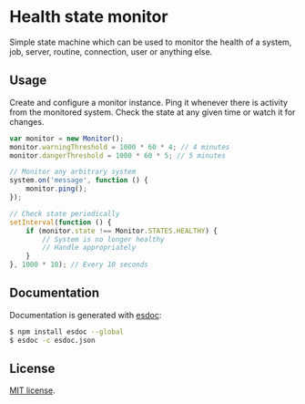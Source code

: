 Health state monitor
====================

Simple state machine which can be used to monitor the health of a system, job,
server, routine, connection, user or anything else.

## Usage

Create and configure a monitor instance. Ping it whenever there is activity from
the monitored system. Check the state at any given time or watch it for changes.

```js
var monitor = new Monitor();
monitor.warningThreshold = 1000 * 60 * 4; // 4 minutes
monitor.dangerThreshold = 1000 * 60 * 5; // 5 minutes

// Monitor any arbitrary system
system.on('message', function () {
	monitor.ping();
});

// Check state periodically
setInterval(function () {
	if (monitor.state !== Monitor.STATES.HEALTHY) {
		// System is no longer healthy
		// Handle appropriately
	}
}, 1000 * 10); // Every 10 seconds
```

## Documentation

Documentation is generated with [esdoc][esdoc]:

```sh
$ npm install esdoc --global
$ esdoc -c esdoc.json
```

## License

[MIT license](LICENSE).

[esdoc]: https://esdoc.org/
